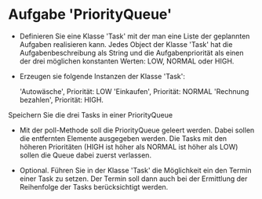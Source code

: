 # Aufgabe 'PriorityQueue'

- Definieren Sie eine Klasse 'Task' mit der man eine Liste der geplannten Aufgaben realisieren kann. Jedes Object der Klasse 'Task' hat die Aufgabenbeschreibung als String und die Aufgabenpriorität als einen der drei möglichen konstanten Werten: LOW, NORMAL oder HIGH. 


- Erzeugen sie folgende Instanzen der Klasse 'Task': 

    'Autowäsche', Priorität: LOW 
    'Einkaufen', Priorität: NORMAL 
    'Rechnung bezahlen', Priorität: HIGH. 

Speichern Sie die drei Tasks in einer PriorityQueue


- Mit der poll-Methode soll die PriorityQueue geleert werden. Dabei sollen die entfernten Elemente ausgegeben werden. Die Tasks mit den höheren Prioritäten (HIGH ist höher als NORMAL ist höher als LOW) sollen die Queue dabei zuerst verlassen.


- Optional. Führen Sie in der Klasse 'Task' die Möglichkeit ein den Termin einer Task zu setzen. Der Termin soll dann auch bei der Ermittlung der Reihenfolge der Tasks berücksichtigt werden. 

